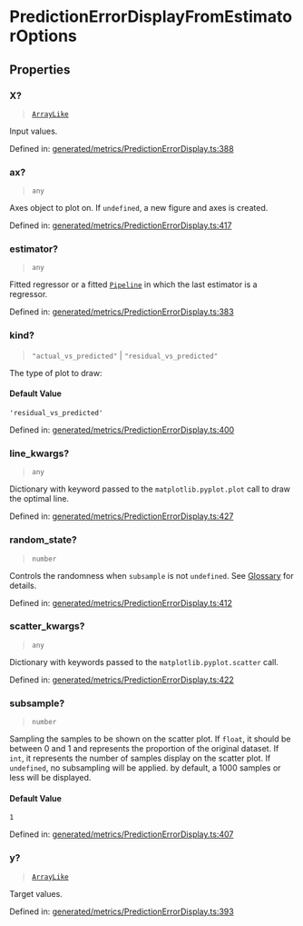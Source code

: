 # PredictionErrorDisplayFromEstimatorOptions

## Properties

### X?

> [`ArrayLike`](../types/ArrayLike.md)

Input values.

Defined in:  [generated/metrics/PredictionErrorDisplay.ts:388](https://github.com/transitive-bullshit/scikit-learn-ts/blob/92ab806/packages/sklearn/src/generated/metrics/PredictionErrorDisplay.ts#L388)

### ax?

> `any`

Axes object to plot on. If `undefined`, a new figure and axes is created.

Defined in:  [generated/metrics/PredictionErrorDisplay.ts:417](https://github.com/transitive-bullshit/scikit-learn-ts/blob/92ab806/packages/sklearn/src/generated/metrics/PredictionErrorDisplay.ts#L417)

### estimator?

> `any`

Fitted regressor or a fitted [`Pipeline`](sklearn.pipeline.Pipeline.html#sklearn.pipeline.Pipeline "sklearn.pipeline.Pipeline") in which the last estimator is a regressor.

Defined in:  [generated/metrics/PredictionErrorDisplay.ts:383](https://github.com/transitive-bullshit/scikit-learn-ts/blob/92ab806/packages/sklearn/src/generated/metrics/PredictionErrorDisplay.ts#L383)

### kind?

> `"actual_vs_predicted"` \| `"residual_vs_predicted"`

The type of plot to draw:

#### Default Value

`'residual_vs_predicted'`

Defined in:  [generated/metrics/PredictionErrorDisplay.ts:400](https://github.com/transitive-bullshit/scikit-learn-ts/blob/92ab806/packages/sklearn/src/generated/metrics/PredictionErrorDisplay.ts#L400)

### line\_kwargs?

> `any`

Dictionary with keyword passed to the `matplotlib.pyplot.plot` call to draw the optimal line.

Defined in:  [generated/metrics/PredictionErrorDisplay.ts:427](https://github.com/transitive-bullshit/scikit-learn-ts/blob/92ab806/packages/sklearn/src/generated/metrics/PredictionErrorDisplay.ts#L427)

### random\_state?

> `number`

Controls the randomness when `subsample` is not `undefined`. See [Glossary](../../glossary.html#term-random_state) for details.

Defined in:  [generated/metrics/PredictionErrorDisplay.ts:412](https://github.com/transitive-bullshit/scikit-learn-ts/blob/92ab806/packages/sklearn/src/generated/metrics/PredictionErrorDisplay.ts#L412)

### scatter\_kwargs?

> `any`

Dictionary with keywords passed to the `matplotlib.pyplot.scatter` call.

Defined in:  [generated/metrics/PredictionErrorDisplay.ts:422](https://github.com/transitive-bullshit/scikit-learn-ts/blob/92ab806/packages/sklearn/src/generated/metrics/PredictionErrorDisplay.ts#L422)

### subsample?

> `number`

Sampling the samples to be shown on the scatter plot. If `float`, it should be between 0 and 1 and represents the proportion of the original dataset. If `int`, it represents the number of samples display on the scatter plot. If `undefined`, no subsampling will be applied. by default, a 1000 samples or less will be displayed.

#### Default Value

`1`

Defined in:  [generated/metrics/PredictionErrorDisplay.ts:407](https://github.com/transitive-bullshit/scikit-learn-ts/blob/92ab806/packages/sklearn/src/generated/metrics/PredictionErrorDisplay.ts#L407)

### y?

> [`ArrayLike`](../types/ArrayLike.md)

Target values.

Defined in:  [generated/metrics/PredictionErrorDisplay.ts:393](https://github.com/transitive-bullshit/scikit-learn-ts/blob/92ab806/packages/sklearn/src/generated/metrics/PredictionErrorDisplay.ts#L393)
